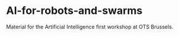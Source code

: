 AI-for-robots-and-swarms
========================

Material for the Artificial Intelligence first workshop at OTS Brussels.
